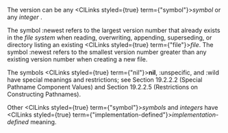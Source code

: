  The version can be any <ClLinks styled={true} term={"symbol"}><i>symbol</i></ClLinks> or any *integer* . 



The symbol :newest refers to the largest version number that already exists in the *file system* when reading, overwriting, appending, superseding, or directory listing an existing <ClLinks styled={true} term={"file"}><i>file</i></ClLinks>. The symbol :newest refers to the smallest version number greater than any existing version number when creating a new file. 



The symbols <ClLinks styled={true} term={"nil"}><b>nil</b></ClLinks>, :unspecific, and :wild have special meanings and restrictions; see Section 19.2.2.2 (Special Pathname Component Values) and Section 19.2.2.5 (Restrictions on Constructing Pathnames). 



Other <ClLinks styled={true} term={"symbol"}><i>symbols</i></ClLinks> and *integers* have <ClLinks styled={true} term={"implementation-defined"}><i>implementation-defined</i></ClLinks> meaning. 



